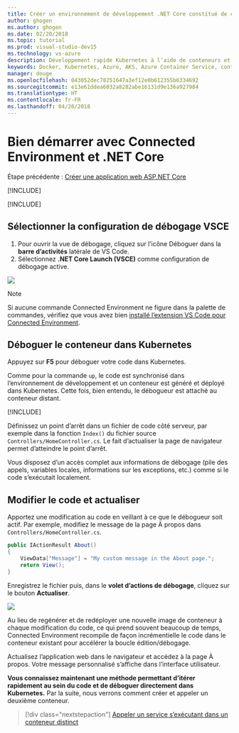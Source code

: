 ```yaml
---
title: Créer un environnement de développement .NET Core constitué de conteneurs en utilisant Kubernetes dans le cloud - Étape 4 - Déboguer un conteneur dans Kubernetes | Microsoft Docs
author: ghogen
ms.author: ghogen
ms.date: 02/20/2018
ms.topic: tutorial
ms.prod: visual-studio-dev15
ms.technology: vs-azure
description: Développement rapide Kubernetes à l’aide de conteneurs et de microservices sur Azure
keywords: Docker, Kubernetes, Azure, AKS, Azure Container Service, conteneurs
manager: douge
ms.openlocfilehash: 043052dec78251647a3ef12e0b612355b6334692
ms.sourcegitcommit: e13e61ddea6032a8282abe16131d9e136a927984
ms.translationtype: HT
ms.contentlocale: fr-FR
ms.lasthandoff: 04/26/2018
---
```

# <a name="get-started-on-connected-environment-with-net-core"></a>Bien démarrer avec Connected Environment et .NET Core
 
Étape précédente : [Créer une application web ASP.NET Core](get-started-netcore-03.md)

[!INCLUDE[](includes/debug-intro.md)]

[!INCLUDE[](includes/init-debug-assets-vscode.md)]


## <a name="select-the-vsce-debug-configuration"></a>Sélectionner la configuration de débogage VSCE
1. Pour ouvrir la vue de débogage, cliquez sur l’icône Déboguer dans la **barre d’activités** latérale de VS Code.
1. Sélectionnez **.NET Core Launch (VSCE)** comme configuration de débogage active.

![](media/debug-configuration.png)

> [!Note]
> Si aucune commande Connected Environment ne figure dans la palette de commandes, vérifiez que vous avez bien [installé l’extension VS Code pour Connected Environment](get-started-netcore-01.md#get-kubernetes-debugging-for-vs-code).


## <a name="debug-the-container-in-kubernetes"></a>Déboguer le conteneur dans Kubernetes
Appuyez sur **F5** pour déboguer votre code dans Kubernetes.

Comme pour la commande `up`, le code est synchronisé dans l’environnement de développement et un conteneur est généré et déployé dans Kubernetes. Cette fois, bien entendu, le débogueur est attaché au conteneur distant.

[!INCLUDE[](includes/tip-vscode-status-bar-url.md)]

Définissez un point d’arrêt dans un fichier de code côté serveur, par exemple dans la fonction `Index()` du fichier source `Controllers/HomeController.cs`. Le fait d’actualiser la page de navigateur permet d’atteindre le point d’arrêt.

Vous disposez d’un accès complet aux informations de débogage (pile des appels, variables locales, informations sur les exceptions, etc.) comme si le code s’exécutait localement.

## <a name="edit-code-and-refresh"></a>Modifier le code et actualiser
Apportez une modification au code en veillant à ce que le débogueur soit actif. Par exemple, modifiez le message de la page À propos dans `Controllers/HomeController.cs`. 

```csharp
public IActionResult About()
{
    ViewData["Message"] = "My custom message in the About page.";
    return View();
}
```

Enregistrez le fichier puis, dans le **volet d’actions de débogage**, cliquez sur le bouton **Actualiser**. 

![](media/debug-action-refresh.png)

Au lieu de regénérer et de redéployer une nouvelle image de conteneur à chaque modification du code, ce qui prend souvent beaucoup de temps, Connected Environment recompile de façon incrémentielle le code dans le conteneur existant pour accélérer la boucle édition/débogage.

Actualisez l’application web dans le navigateur et accédez à la page À propos. Votre message personnalisé s’affiche dans l’interface utilisateur.

**Vous connaissez maintenant une méthode permettant d’itérer rapidement au sein du code et de déboguer directement dans Kubernetes.** Par la suite, nous verrons comment créer et appeler un deuxième conteneur.

> [!div class="nextstepaction"]
> [Appeler un service s’exécutant dans un conteneur distinct](get-started-netcore-05.md)
